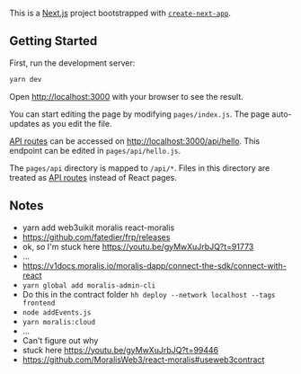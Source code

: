 This is a [Next.js](https://nextjs.org/) project bootstrapped with [`create-next-app`](https://github.com/vercel/next.js/tree/canary/packages/create-next-app).

## Getting Started

First, run the development server:

```bash
yarn dev
```

Open [http://localhost:3000](http://localhost:3000) with your browser to see the result.

You can start editing the page by modifying `pages/index.js`. The page auto-updates as you edit the file.

[API routes](https://nextjs.org/docs/api-routes/introduction) can be accessed on [http://localhost:3000/api/hello](http://localhost:3000/api/hello). This endpoint can be edited in `pages/api/hello.js`.

The `pages/api` directory is mapped to `/api/*`. Files in this directory are treated as [API routes](https://nextjs.org/docs/api-routes/introduction) instead of React pages.

## Notes

-   yarn add web3uikit moralis react-moralis
-   https://github.com/fatedier/frp/releases
-   ok, so I'm stuck here https://youtu.be/gyMwXuJrbJQ?t=91773
-   ...
-   https://v1docs.moralis.io/moralis-dapp/connect-the-sdk/connect-with-react
-   `yarn global add moralis-admin-cli`
-   Do this in the contract folder `hh deploy --network localhost --tags frontend`
-   `node addEvents.js`
-   `yarn moralis:cloud`
-   ...
-   Can't figure out why
-   stuck here https://youtu.be/gyMwXuJrbJQ?t=99446
-   https://github.com/MoralisWeb3/react-moralis#useweb3contract

